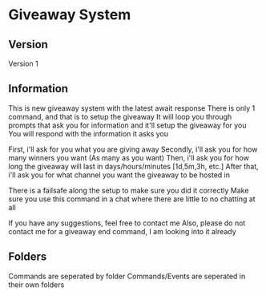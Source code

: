 # Giveaway System

## Version
Version 1

## Information
This is new giveaway system with the latest await response
There is only 1 command, and that is to setup the giveaway
It will loop you through prompts that ask you for information and it'll setup the giveaway for you
You will respond with the information it asks you

First, i'll ask for you what you are giving away
Secondly, i'll ask you for how many winners you want (As many as you want)
Then, i'll ask you for how long the giveaway will last in days/hours/minutes [1d,5m,3h, etc.]
After that, i'll ask you for what channel you want the giveaway to be hosted in

There is a failsafe along the setup to make sure you did it correctly
Make sure you use this command in a chat where there are little to no chatting at all

If you have any suggestions, feel free to contact me
Also, please do not contact me for a giveaway end command, I am looking into it already

## Folders
Commands are seperated by folder
Commands/Events are seperated in their own folders


